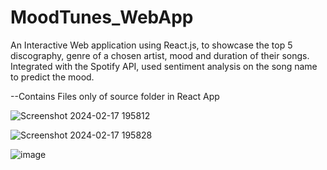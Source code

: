 # MoodTunes_WebApp
An Interactive Web application using React.js, to showcase the top 5 discography, genre of a chosen artist, mood and duration of their songs. Integrated with the Spotify API, used sentiment analysis on the song name to predict the mood.

--Contains Files only of source folder in React App


 ![Screenshot 2024-02-17 195812](https://github.com/DS-1090/MoodTunes_WebApp/assets/126580400/c1ea282e-88cc-4140-a355-a3b5bb6a4d94)


![Screenshot 2024-02-17 195828](https://github.com/DS-1090/MoodTunes_WebApp/assets/126580400/1a38be3b-9abb-420d-bc42-d2c8a968c82d)

![image](https://github.com/DS-1090/MoodTunes_WebApp/assets/126580400/a506e527-9a41-49b2-9c75-21186c7d748c)
